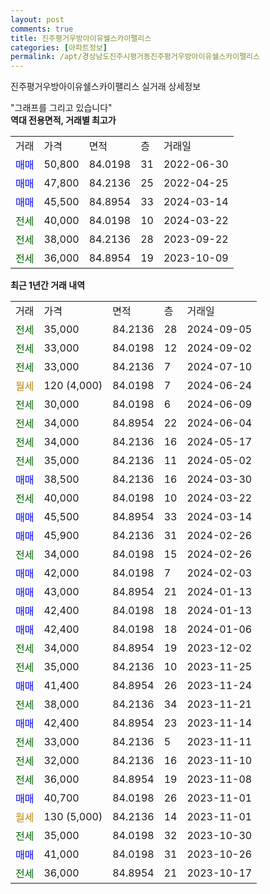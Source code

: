 ```yaml
---
layout: post
comments: true
title: 진주평거우방아이유쉘스카이팰리스
categories: [아파트정보]
permalink: /apt/경상남도진주시평거동진주평거우방아이유쉘스카이팰리스
---
```


진주평거우방아이유쉘스카이팰리스 실거래 상세정보

<script type="text/javascript">
  google.charts.load('current', {'packages':['line', 'corechart']});
  google.charts.setOnLoadCallback(drawChart);

  function drawChart() {
    var data = new google.visualization.DataTable();
    data.addColumn('date', '거래일');
    data.addColumn('number', "매매");
    data.addColumn('number', "전세");
    data.addColumn('number', "전매");

    data.addRows([[new Date(Date.parse("2024-09-05")), null, 35000, null], [new Date(Date.parse("2024-09-02")), null, 33000, null], [new Date(Date.parse("2024-07-10")), null, 33000, null], [new Date(Date.parse("2024-06-24")), null, null, null], [new Date(Date.parse("2024-06-09")), null, 30000, null], [new Date(Date.parse("2024-06-04")), null, 34000, null], [new Date(Date.parse("2024-05-17")), null, 34000, null], [new Date(Date.parse("2024-05-02")), null, 35000, null], [new Date(Date.parse("2024-03-30")), 38500, null, null], [new Date(Date.parse("2024-03-22")), null, 40000, null], [new Date(Date.parse("2024-03-14")), 45500, null, null], [new Date(Date.parse("2024-02-26")), 45900, null, null], [new Date(Date.parse("2024-02-26")), null, 34000, null], [new Date(Date.parse("2024-02-03")), 42000, null, null], [new Date(Date.parse("2024-01-13")), 43000, null, null], [new Date(Date.parse("2024-01-13")), 42400, null, null], [new Date(Date.parse("2024-01-06")), 42400, null, null], [new Date(Date.parse("2023-12-02")), null, 34000, null], [new Date(Date.parse("2023-11-25")), null, 35000, null], [new Date(Date.parse("2023-11-24")), 41400, null, null], [new Date(Date.parse("2023-11-21")), null, 38000, null], [new Date(Date.parse("2023-11-14")), 42400, null, null], [new Date(Date.parse("2023-11-11")), null, 33000, null], [new Date(Date.parse("2023-11-10")), null, 32000, null], [new Date(Date.parse("2023-11-08")), null, 36000, null], [new Date(Date.parse("2023-11-01")), 40700, null, null], [new Date(Date.parse("2023-11-01")), null, null, null], [new Date(Date.parse("2023-10-30")), null, 35000, null], [new Date(Date.parse("2023-10-26")), 41000, null, null], [new Date(Date.parse("2023-10-17")), null, 36000, null]]);

    var options = {
      hAxis: {
        format: 'yyyy/MM/dd'
      },    
      lineWidth: 0,
      pointsVisible: true,    
      title: '최근 1년간 유형별 실거래가 분포',
      legend: { position: 'bottom' }
    };

    var formatter = new google.visualization.NumberFormat({pattern:'###,###'} );
    formatter.format(data, 1);
    formatter.format(data, 2);
    
    setTimeout(function() {
        var chart = new google.visualization.LineChart(document.getElementById('columnchart_material'));
        chart.draw(data, (options));
        document.getElementById('loading').style.display = 'none';
    }, 200);
  }
</script>


<div id="loading" style="z-index:20; display: block; margin-left: 0px">"그래프를 그리고 있습니다"</div>
<div id="columnchart_material" style="width: 95%; margin-left: 0px; display: block"></div>
<!-- contents start -->
<b>역대 전용면적, 거래별 최고가</b>
<table class="sortable">
    <tr>
      <td>거래</td>
      <td>가격</td>
      <td>면적</td>
      <td>층</td>
      <td>거래일</td>
    </tr>
        <tr>
          <td><a style="color: blue">매매</a></td>
          <td>50,800</td>
          <td>84.0198</td>
          <td>31</td>
          <td>2022-06-30</td>
        </tr>            <tr>
          <td><a style="color: blue">매매</a></td>
          <td>47,800</td>
          <td>84.2136</td>
          <td>25</td>
          <td>2022-04-25</td>
        </tr>            <tr>
          <td><a style="color: blue">매매</a></td>
          <td>45,500</td>
          <td>84.8954</td>
          <td>33</td>
          <td>2024-03-14</td>
        </tr>        
        <tr>
              <td><a style="color: darkgreen">전세</a></td>
              <td>40,000</td>
              <td>84.0198</td>
              <td>10</td>
              <td>2024-03-22</td>
            </tr>            <tr>
              <td><a style="color: darkgreen">전세</a></td>
              <td>38,000</td>
              <td>84.2136</td>
              <td>28</td>
              <td>2023-09-22</td>
            </tr>            <tr>
              <td><a style="color: darkgreen">전세</a></td>
              <td>36,000</td>
              <td>84.8954</td>
              <td>19</td>
              <td>2023-10-09</td>
            </tr>        
    
</table>

<b>최근 1년간 거래 내역</b>

<table class="sortable">
    <tr>
      <td>거래</td>
      <td>가격</td>
      <td>면적</td>
      <td>층</td>
      <td>거래일</td>
    </tr>
    <tr>
      <td><a style="color: darkgreen">전세</a></td>
      <td>35,000</td>
      <td>84.2136</td>
      <td>28</td>
      <td>2024-09-05</td>
    </tr>          <tr>
      <td><a style="color: darkgreen">전세</a></td>
      <td>33,000</td>
      <td>84.0198</td>
      <td>12</td>
      <td>2024-09-02</td>
    </tr>          <tr>
      <td><a style="color: darkgreen">전세</a></td>
      <td>33,000</td>
      <td>84.2136</td>
      <td>7</td>
      <td>2024-07-10</td>
    </tr>          <tr>
      <td><a style="color: darkgoldenrod">월세</a></td>
      <td>120 (4,000)</td>
      <td>84.0198</td>
      <td>7</td>
      <td>2024-06-24</td>
    </tr>          <tr>
      <td><a style="color: darkgreen">전세</a></td>
      <td>30,000</td>
      <td>84.0198</td>
      <td>6</td>
      <td>2024-06-09</td>
    </tr>          <tr>
      <td><a style="color: darkgreen">전세</a></td>
      <td>34,000</td>
      <td>84.8954</td>
      <td>22</td>
      <td>2024-06-04</td>
    </tr>          <tr>
      <td><a style="color: darkgreen">전세</a></td>
      <td>34,000</td>
      <td>84.2136</td>
      <td>16</td>
      <td>2024-05-17</td>
    </tr>          <tr>
      <td><a style="color: darkgreen">전세</a></td>
      <td>35,000</td>
      <td>84.2136</td>
      <td>11</td>
      <td>2024-05-02</td>
    </tr>          <tr>
      <td><a style="color: blue">매매</a></td>
      <td>38,500</td>
      <td>84.2136</td>
      <td>16</td>
      <td>2024-03-30</td>
    </tr>          <tr>
      <td><a style="color: darkgreen">전세</a></td>
      <td>40,000</td>
      <td>84.0198</td>
      <td>10</td>
      <td>2024-03-22</td>
    </tr>          <tr>
      <td><a style="color: blue">매매</a></td>
      <td>45,500</td>
      <td>84.8954</td>
      <td>33</td>
      <td>2024-03-14</td>
    </tr>          <tr>
      <td><a style="color: blue">매매</a></td>
      <td>45,900</td>
      <td>84.2136</td>
      <td>31</td>
      <td>2024-02-26</td>
    </tr>          <tr>
      <td><a style="color: darkgreen">전세</a></td>
      <td>34,000</td>
      <td>84.0198</td>
      <td>15</td>
      <td>2024-02-26</td>
    </tr>          <tr>
      <td><a style="color: blue">매매</a></td>
      <td>42,000</td>
      <td>84.0198</td>
      <td>7</td>
      <td>2024-02-03</td>
    </tr>          <tr>
      <td><a style="color: blue">매매</a></td>
      <td>43,000</td>
      <td>84.8954</td>
      <td>21</td>
      <td>2024-01-13</td>
    </tr>          <tr>
      <td><a style="color: blue">매매</a></td>
      <td>42,400</td>
      <td>84.0198</td>
      <td>18</td>
      <td>2024-01-13</td>
    </tr>          <tr>
      <td><a style="color: blue">매매</a></td>
      <td>42,400</td>
      <td>84.0198</td>
      <td>18</td>
      <td>2024-01-06</td>
    </tr>          <tr>
      <td><a style="color: darkgreen">전세</a></td>
      <td>34,000</td>
      <td>84.8954</td>
      <td>19</td>
      <td>2023-12-02</td>
    </tr>          <tr>
      <td><a style="color: darkgreen">전세</a></td>
      <td>35,000</td>
      <td>84.2136</td>
      <td>10</td>
      <td>2023-11-25</td>
    </tr>          <tr>
      <td><a style="color: blue">매매</a></td>
      <td>41,400</td>
      <td>84.8954</td>
      <td>26</td>
      <td>2023-11-24</td>
    </tr>          <tr>
      <td><a style="color: darkgreen">전세</a></td>
      <td>38,000</td>
      <td>84.2136</td>
      <td>34</td>
      <td>2023-11-21</td>
    </tr>          <tr>
      <td><a style="color: blue">매매</a></td>
      <td>42,400</td>
      <td>84.8954</td>
      <td>23</td>
      <td>2023-11-14</td>
    </tr>          <tr>
      <td><a style="color: darkgreen">전세</a></td>
      <td>33,000</td>
      <td>84.2136</td>
      <td>5</td>
      <td>2023-11-11</td>
    </tr>          <tr>
      <td><a style="color: darkgreen">전세</a></td>
      <td>32,000</td>
      <td>84.2136</td>
      <td>16</td>
      <td>2023-11-10</td>
    </tr>          <tr>
      <td><a style="color: darkgreen">전세</a></td>
      <td>36,000</td>
      <td>84.8954</td>
      <td>19</td>
      <td>2023-11-08</td>
    </tr>          <tr>
      <td><a style="color: blue">매매</a></td>
      <td>40,700</td>
      <td>84.0198</td>
      <td>26</td>
      <td>2023-11-01</td>
    </tr>          <tr>
      <td><a style="color: darkgoldenrod">월세</a></td>
      <td>130 (5,000)</td>
      <td>84.2136</td>
      <td>14</td>
      <td>2023-11-01</td>
    </tr>          <tr>
      <td><a style="color: darkgreen">전세</a></td>
      <td>35,000</td>
      <td>84.0198</td>
      <td>32</td>
      <td>2023-10-30</td>
    </tr>          <tr>
      <td><a style="color: blue">매매</a></td>
      <td>41,000</td>
      <td>84.0198</td>
      <td>31</td>
      <td>2023-10-26</td>
    </tr>          <tr>
      <td><a style="color: darkgreen">전세</a></td>
      <td>36,000</td>
      <td>84.8954</td>
      <td>21</td>
      <td>2023-10-17</td>
    </tr>      </table>
<!-- contents end -->    

